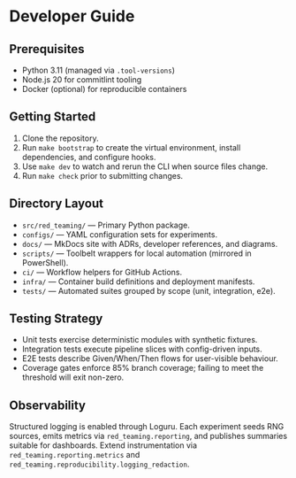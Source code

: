 # Developer Guide

## Prerequisites
- Python 3.11 (managed via `.tool-versions`)
- Node.js 20 for commitlint tooling
- Docker (optional) for reproducible containers

## Getting Started
1. Clone the repository.
2. Run `make bootstrap` to create the virtual environment, install dependencies, and configure hooks.
3. Use `make dev` to watch and rerun the CLI when source files change.
4. Run `make check` prior to submitting changes.

## Directory Layout
- `src/red_teaming/` — Primary Python package.
- `configs/` — YAML configuration sets for experiments.
- `docs/` — MkDocs site with ADRs, developer references, and diagrams.
- `scripts/` — Toolbelt wrappers for local automation (mirrored in PowerShell).
- `ci/` — Workflow helpers for GitHub Actions.
- `infra/` — Container build definitions and deployment manifests.
- `tests/` — Automated suites grouped by scope (unit, integration, e2e).

## Testing Strategy
- Unit tests exercise deterministic modules with synthetic fixtures.
- Integration tests execute pipeline slices with config-driven inputs.
- E2E tests describe Given/When/Then flows for user-visible behaviour.
- Coverage gates enforce 85% branch coverage; failing to meet the threshold will exit non-zero.

## Observability
Structured logging is enabled through Loguru. Each experiment seeds RNG sources, emits metrics via `red_teaming.reporting`, and publishes summaries suitable for dashboards. Extend instrumentation via `red_teaming.reporting.metrics` and `red_teaming.reproducibility.logging_redaction`.
